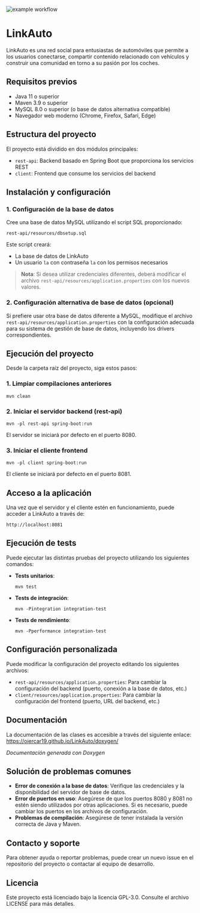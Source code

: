 
![example workflow](https://github.com/oiercar19/LinkAuto/actions/workflows/maven.yml/badge.svg)

# LinkAuto

LinkAuto es una red social para entusiastas de automóviles que permite a los usuarios conectarse, compartir contenido relacionado con vehículos y construir una comunidad en torno a su pasión por los coches.

## Requisitos previos

- Java 11 o superior
- Maven 3.9 o superior
- MySQL 8.0 o superior (o base de datos alternativa compatible)
- Navegador web moderno (Chrome, Firefox, Safari, Edge)

## Estructura del proyecto

El proyecto está dividido en dos módulos principales:
- `rest-api`: Backend basado en Spring Boot que proporciona los servicios REST
- `client`: Frontend que consume los servicios del backend

## Instalación y configuración

### 1. Configuración de la base de datos

Cree una base de datos MySQL utilizando el script SQL proporcionado:

```
rest-api/resources/dbsetup.sql
```

Este script creará:
- La base de datos de LinkAuto
- Un usuario `la` con contraseña `la` con los permisos necesarios

> **Nota**: Si desea utilizar credenciales diferentes, deberá modificar el archivo `rest-api/resources/application.properties` con los nuevos valores.

### 2. Configuración alternativa de base de datos (opcional)

Si prefiere usar otra base de datos diferente a MySQL, modifique el archivo `rest-api/resources/application.properties` con la configuración adecuada para su sistema de gestión de base de datos, incluyendo los drivers correspondientes.

## Ejecución del proyecto

Desde la carpeta raíz del proyecto, siga estos pasos:

### 1. Limpiar compilaciones anteriores

```
mvn clean
```

### 2. Iniciar el servidor backend (rest-api)

```
mvn -pl rest-api spring-boot:run
```

El servidor se iniciará por defecto en el puerto 8080.

### 3. Iniciar el cliente frontend

```
mvn -pl client spring-boot:run
```

El cliente se iniciará por defecto en el puerto 8081.

## Acceso a la aplicación

Una vez que el servidor y el cliente estén en funcionamiento, puede acceder a LinkAuto a través de:

```
http://localhost:8081
```

## Ejecución de tests

Puede ejecutar las distintas pruebas del proyecto utilizando los siguientes comandos:

- **Tests unitarios**:

  ```
  mvn test
  ```

- **Tests de integración**:

  ```
  mvn -Pintegration integration-test
  ```

- **Tests de rendimiento**:

  ```
  mvn -Pperformance integration-test
  ```

## Configuración personalizada

Puede modificar la configuración del proyecto editando los siguientes archivos:

- `rest-api/resources/application.properties`: Para cambiar la configuración del backend (puerto, conexión a la base de datos, etc.)
- `client/resources/application.properties`: Para cambiar la configuración del frontend (puerto, URL del backend, etc.)

## Documentación
La documentación de las clases es accesible a través del siguiente enlace:
https://oiercar19.github.io/LinkAuto/doxygen/

_Documentación generada con Doxygen_

## Solución de problemas comunes

- **Error de conexión a la base de datos**: Verifique las credenciales y la disponibilidad del servidor de base de datos.
- **Error de puertos en uso**: Asegúrese de que los puertos 8080 y 8081 no estén siendo utilizados por otras aplicaciones. Si es necesario, puede cambiar los puertos en los archivos de configuración.
- **Problemas de compilación**: Asegúrese de tener instalada la versión correcta de Java y Maven.

## Contacto y soporte

Para obtener ayuda o reportar problemas, puede crear un nuevo issue en el repositorio del proyecto o contactar al equipo de desarrollo.

## Licencia

Este proyecto está licenciado bajo la licencia GPL-3.0. Consulte el archivo LICENSE para más detalles.
